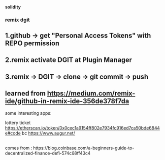 #### solidity

### remix dgit 
## 1.github -> get "Personal Access Tokens" with REPO permission
## 2.remix  activate DGIT at Plugin Manager 
## 3.remix -> DGIT -> clone  ->  git commit -> push 

## learned from https://medium.com/remix-ide/github-in-remix-ide-356de378f7da  

some interesting apps:  <br/>

lottery ticket   https://etherscan.io/token/0x0cec1a9154ff802e7934fc916ed7ca50bde6844e#code
bc               https://www.augur.net/

<br/>
comes from : https://blog.coinbase.com/a-beginners-guide-to-decentralized-finance-defi-574c68ff43c4 
